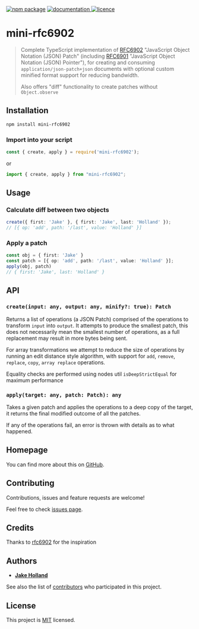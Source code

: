 [![npm package](https://img.shields.io/npm/v/mini-rfc6902.svg)](https://www.npmjs.com/package/mini-rfc6902)
[![documentation](https://img.shields.io/badge/documentation-yes-brightgreen.svg) ](https://github.com/hollandjake/mini-rfc6902/blob/main/README.md)
[![licence](https://img.shields.io/badge/License-MIT-yellow.svg)](https://github.com/hollandjake/mini-rfc6902/blob/main/LICENSE)

# mini-rfc6902

> Complete TypeScript implementation of [RFC6902](https://datatracker.ietf.org/doc/html/rfc6902) "JavaScript Object
> Notation (JSON) Patch"
> (including [RFC6901](https://datatracker.ietf.org/doc/html/rfc6901) "JavaScript Object Notation (JSON) Pointer"),
> for creating and consuming `application/json-patch+json` documents
> with optional custom minified format support for reducing bandwidth.
> 
> Also offers "diff" functionality to create patches without `Object.observe`

## Installation

```sh
npm install mini-rfc6902
```

### Import into your script

```ts
const { create, apply } = require('mini-rfc6902');
```

or

```ts
import { create, apply } from "mini-rfc6902";
```

## Usage

### Calculate diff between two objects

```ts
create({ first: 'Jake' }, { first: 'Jake', last: 'Holland' });
// [{ op: 'add', path: '/last', value: 'Holland' }]
```

### Apply a patch

```ts
const obj = { first: 'Jake' }
const patch = [{ op: 'add', path: '/last', value: 'Holland' }];
apply(obj, patch)
// { first: 'Jake', last: 'Holland' }
```

## API

### `create(input: any, output: any, minify?: true): Patch`

Returns a list of operations (a JSON Patch) comprised of the operations to transform `input` into `output`. 
It attempts to produce the smallest patch, this does not necessarily mean the smallest number of operations,
as a full replacement may result in more bytes being sent.

For array transformations we attempt to reduce the size of operations by running an edit distance style algorithm,
with support for `add`, `remove`, `replace`, `copy`, `array replace` operations.

Equality checks are performed using nodes util `isDeepStrictEqual` for maximum performance

### `apply(target: any, patch: Patch): any`

Takes a given patch and applies the operations to a deep copy of the target, 
it returns the final modified outcome of all the patches.

If any of the operations fail, an error is thrown with details as to what happened.

## Homepage

You can find more about this on [GitHub](https://github.com/hollandjake/mini-rfc6902).

## Contributing

Contributions, issues and feature requests are welcome!

Feel free to check [issues page](https://github.com/hollandjake/mini-rfc6902/issues).

## Credits

Thanks to [rfc6902](https://github.com/chbrown/rfc6902) for the inspiration

## Authors

* **[Jake Holland](https://github.com/hollandjake)**

See also the list of [contributors](https://github.com/hollandjake/mini-rfc6902/contributors) who participated in this project.

## License

This project is [MIT](https://github.com/hollandjake/mini-rfc6902/blob/main/LICENSE) licensed.
